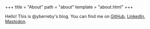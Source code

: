 +++
title = "About"
path = "about"
template = "about.html"
+++

Hello! This is @yberreby's blog. You can find me on [GitHub](https://github.com/yberreby/), [LinkedIn](https://www.linkedin.com/in/yberreby/), [Mastodon](https://masto.ai/).

